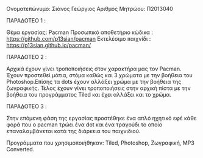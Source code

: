 
Ονοματεπώνυμο: Σιάνος Γεώργιος
Αριθμός Μητρώου: Π2013040


ΠΑΡΑΔΟΤΕΟ 1 : 

Θέμα εργασίας: Pacman
Προσωπικό αποθετήριο κώδικα : https://github.com/p13sian/pacman
Εκτελέσιμο παιχνίδι : https://p13sian.github.io/pacman/



ΠΑΡΑΔΟΤΕΟ 2 :

Αρχικά έχουν γίνει τροποποιήσεις στον χαρακτήρα μας τον Pacman. Έχουν προστεθεί μάτια, στόμα καθώς και 3 χρώματα με την βοήθεια του Photoshop.Επίσης τα dots έχουν αλλάξει χρώμα με την βοήθεια της ζωγραφικής. Τέλος έχουν γίνει τροποποιήσεις στην αρχική πίστα με την βοήθεια του προγράμματος Tiled και έχει αλλάξει και το χρώμα.



ΠΑΡΑΔΟΤΕΟ 3 :

Στην επόμενη φάση της εργασίας προστέθηκε ένα απλό ηχητικό εφέ κάθε φορά που ο pacman τρώει ένα dot και ένα τραγούδι το οποίο επαναλαμβάνεται κατά της διάρκεια του παιχνιδιού.



Προγράμματα που χρησιμοποιήθηκαν:
Tiled, Photoshop, Ζωγραφική, MP3 Converted.
